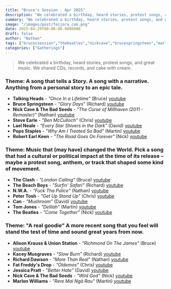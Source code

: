 ```yaml
---
title: "Bruce's Session - Apr 2025"
description: "We celebrated a birthday, heard stories, protest songs, and great music.  We shared CDs, records, and cake with cream."
summary: "We celebrated a birthday, heard stories, protest songs, and great music.  We shared CDs, records, and cake with cream."
image: "/images/post/feijora_cak.png"
date: 2025-04-29T00:00:00.0000000
draft: false
author: "Nathan"
tags: ["brucessession","thebeatles","nickcave","brucespringsteen","marlonwilliams","alisonkrauss","steveearle","talkingheads","can","theclash","kaceymusgraves","fatfreddysdrop","popsstaples","thebeachboys","tomjones","richarddawson","nwa","laelneale","petertosh","jessicapratt","robertearlkeen","youtube"]
categories: ["Gatherings"]
---
```

> We celebrated a birthday, heard stories, protest songs, and great music.  We shared CDs, records, and cake with cream.

### Theme: A song that tells a Story. A song with a narrative. Anything from a personal story to an epic tale.
- **Talking Heads** - _"Once In a Lifetime"_ (Bruce) [youtube](https://www.youtube.com/watch?v=5IsSpAOD6K8)
- **Bruce Springsteen** - _"Glory Days"_ (Richard) [youtube](https://www.youtube.com/watch?v=gUyOZS-PyTA)
- **Nick Cave & The Bad Seeds** - _"The Curse of Millhaven (2011 - Remaster)"_ (Nathan) [youtube](https://www.youtube.com/watch?v=AiIEhK0P-Rw)
- **Steve Earle** - _"Ben McCulloch"_ (Chris) [youtube](https://www.youtube.com/watch?v=nqSglGyGjqQ)
- **Lael Neale** - _"Every Star Shivers in the Dark"_ (David) [youtube](https://www.youtube.com/watch?v=ZCTJEofv0xM)
- **Pops Staples** - _"Why Am I Treated So Bad"_ (Martin) [youtube](https://www.youtube.com/watch?v=F8ag31LpbCk)
- **Robert Earl Keen** - _"The Road Goes On Forever"_ (Nick) [youtube](https://www.youtube.com/watch?v=7lTjsU-iJyM)
### Theme:  Music that (may have) changed the World. Pick a song that had a cultural or political impact at the time of its release – maybe a protest song, anthem, or track that shaped some kind of movement.
- **The Clash** - _"London Calling"_ (Bruce) [youtube](https://www.youtube.com/watch?v=EfK-WX2pa8c)
- **The Beach Boys** - _"Surfin' Safari"_ (Richard) [youtube](https://www.youtube.com/watch?v=IMChBJZUDK8)
- **N.W.A.** - _"Fuck Tha Police"_ (Nathan) [youtube](https://www.youtube.com/watch?v=qZuxPKUVGiw)
- **Peter Tosh** - _"Get Up Stand Up"_ (Chris) [youtube](https://www.youtube.com/watch?v=mnq1whAJ05Q)
- **Can** - _"Mushroom"_ (David) [youtube](https://www.youtube.com/watch?v=-V0gcjFbm74)
- **Tom Jones** - _"Delilah"_ (Martin) [youtube](https://www.youtube.com/watch?v=MIIU9xkGAMs)
- **The Beatles** - _"Come Together"_ (Nick) [youtube](https://www.youtube.com/watch?v=45cYwDMibGo)
### Theme: "A real goodie" A more recent song that you feel will stand the test of time and sound great years from now.
- **Alison Krauss & Union Station** - _"Richmond On The James"_ (Bruce) [youtube](https://www.youtube.com/watch?v=UgxpNRiSZDU)
- **Kacey Musgraves** - _"Slow Burn"_ (Richard) [youtube](https://www.youtube.com/watch?v=NC7cmWkBoz4)
- **Richard Dawson** - _"More Than Real"_ (Nathan) [youtube](https://www.youtube.com/watch?v=d-EaqWX7O74)
- **Fat Freddy's Drop** - _"Oldemos"_ (Chris) [youtube](https://www.youtube.com/watch?v=pGYUSBat5SM)
- **Jessica Pratt** - _"Better Hate"_ (David) [youtube](https://www.youtube.com/watch?v=iEJYKJijn90)
- **Nick Cave & The Bad Seeds** - _"Wild God"_ (Nick) [youtube](https://www.youtube.com/watch?v=uAgsn7la3jg)
- **Marlon Williams** - _"Rere Mai Ngā Rau"_ (Martin) [youtube](https://www.youtube.com/watch?v=Hp8H086FlB8)
